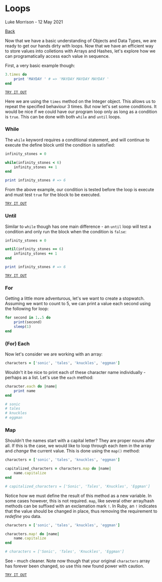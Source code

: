 # Loops
Luke Morrison - 12 May 2021

[Back](/README.md)

Now that we have a basic understanding of Objects and Data Types, we are ready to get our hands dirty with loops.  Now that we have an efficient way to store values into colletions with Arrays and Hashes, let's explore how we can programatically access each value in sequence.

First, a very basic example though:

```ruby
3.times do
    print 'MAYDAY ' # => 'MAYDAY MAYDAY MAYDAY '
end
```

[`TRY IT OUT`]("https://try.ruby-lang.org/")

Here we are using the `times` method on the Integer object.  This allows us to repeat the specified behaviour 3 times. But now let's set some conditions.  It would be nice if we could have our program loop only as long as a condition is `true`. This can be done with both `while` and `until` loops.

### While

The `while` keyword requires a conditional statement, and will continue to execute the define block until the condition is satisfied:

```ruby
infinity_stones = 0

while(infinity_stones < 6)
    infinity_stones += 1
end

print infinity_stones # => 6
```

From the above example, our condition is tested before the loop is execute and must test `true` for the block to be executed.

[`TRY IT OUT`]("https://try.ruby-lang.org/")

### Until

Similar to `while` though has one main difference - an `until` loop will test a condition and only run the block when the condition is `false`:

```ruby
infinity_stones = 0

until(infinity_stones == 6)
    infinity_stones += 1
end

print infinity_stones # => 6
```

[`TRY IT OUT`]("https://try.ruby-lang.org/")

### For

Getting a little more adventurous, let's we want to create a stopwatch.  Assuming we want to count to 5, we can print a value each second using the following for loop:

```ruby
for second in 1..5 do 
    print(second)
    sleep(1)
end
```

### (For) Each

Now let's consider we are working with an array:

```ruby
characters = ['sonic', 'tales', 'knuckles', 'eggman']
```

Wouldn't it be nice to print each of these character name individually - perhaps as a list.  Let's use the `each` method:

```ruby
character.each do |name|
    print name
end

# sonic
# tales
# knuckles
# eggman
```

### Map

Shouldn't the names start with a capital letter? They are proper nouns after all.  If this is the case, we would like to loop through each item in the array and *change* the current value.  This is done using the `map()` method:

```ruby
characters = ['sonic', 'tales', 'knuckles', 'eggman']

capitalized_characters = characters.map do |name|
    name.capitalize
end

# capitalized_characters = ['Sonic', 'Tales', 'Knuckles', 'Eggman']
```

Notice how we must define the result of this method as a new variable.  In some cases however, this is not required. `map`, like several other array/hash methods can be suffixed with an exclamation mark `!`. In Ruby, an `!` indicates that the value should be changed in place, thus removing the requirement to *redefine* you data.

```ruby
characters = ['sonic', 'tales', 'knuckles', 'eggman']

characters.map! do |name|
    name.capitalize
end

# characters = ['Sonic', 'Tales', 'Knuckles', 'Eggman']
```

See - much cleaner. Note now though that your original `characters` array has forever been changed, so use this new found power with caution.


[`TRY IT OUT`]("https://try.ruby-lang.org/")
